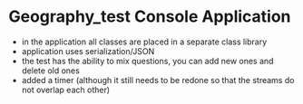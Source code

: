 # Geography_test Console Application
+ in the application all classes are placed in a separate class library
+ application uses serialization/JSON
+ the test has the ability to mix questions, you can add new ones and delete old ones
+ added a timer (although it still needs to be redone so that the streams do not overlap each other)
